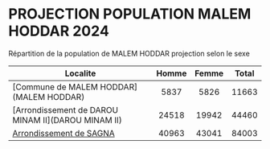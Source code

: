 # PROJECTION POPULATION MALEM HODDAR 2024
	
Répartition de la population de MALEM HODDAR projection selon le sexe
	
| Localite  | Homme | Femme | Total |
| --------- |:-----:|:-----:|:-----:|
| [Commune de MALEM HODDAR](MALEM HODDAR) | 5837 | 5826 | 11663 |
| [Arrondissement de DAROU MINAM II](DAROU MINAM II) | 24518 | 19942 | 44460 |
| [Arrondissement de SAGNA](SAGNA) | 40963 | 43041 | 84003 |
